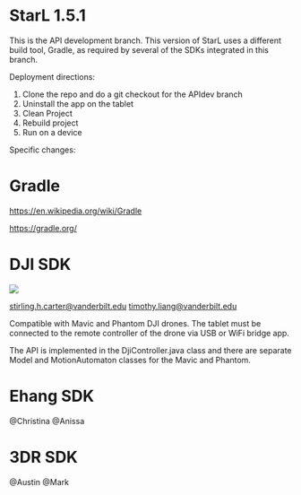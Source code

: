 StarL 1.5.1
========

This is the API development branch. This version of StarL uses a different build tool, Gradle, as required by several of the SDKs integrated in this branch.

Deployment directions:

1. Clone the repo and do a git checkout for the APIdev branch 
2. Uninstall the app on the tablet
3. Clean Project
4. Rebuild project 
5. Run on a device


Specific changes:

Gradle
========
https://en.wikipedia.org/wiki/Gradle

https://gradle.org/

DJI SDK 
========

![](https://media.giphy.com/media/xE8TXvuMhQrxC/giphy.gif)

stirling.h.carter@vanderbilt.edu
timothy.liang@vanderbilt.edu

Compatible with Mavic and Phantom DJI drones.
The tablet must be connected to the remote controller of the drone via USB or WiFi bridge app.

The API is implemented in the DjiController.java class and there are separate Model and MotionAutomaton classes for the Mavic and Phantom.

Ehang SDK 
========
@Christina @Anissa

3DR SDK
========
@Austin @Mark

